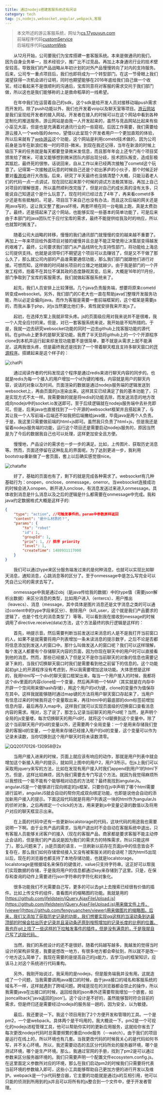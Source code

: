 ```yaml
---
title: 通过nodejs搭建客服系统还有闲谈
category: tech
tag: js,nodejs,websocket,angular,webpack,客服
---
```

 
> 本文所述的游云客服系统，网址为[cs.17youyun.com](http://cs.17youyun.com)<br>
> 前端程序代码[customService](https://github.com/naffan2014/customService)<br>
> 后端程序代码[customWeb](https://github.com/naffan2014/customWeb)

　　从12月开始，公司要我们为宝库搭建一套客服系统。本来是做通讯的我们，因为自身业务单一，技术经验少，推广比不过竞品，再加上本身通讯行业的技术壁垒较高，导致我们的产品战略从年初计划的对外产品慢慢转向了对内的支持服务。后来，公司专一重点项目后，我们也即将成为一个转型部门。在这一节骨眼上我们渴望获得一次机会进行证明，同时也期望能够在2016年底给我们自己做一个收官。经过看起来不是很顺利的沟通后，宝库同意将对客服的需求交托于我们部门做，所以这也是我们能够称的上是救命稻草的一线希望。

　　在年中我们在运营着自己的sdk，这个sdk是给开发人员对接移动端push需求而开发的。除了push功能以外，我们也开发着voip以及聊天室等项目。[游云网站](http://www.17youyun.com)是我们呈现给开发者的接入网站，开发者在接入的时候可以在这个网站中看到各种定制化的推送服务。游云网站是由我一人开发起来的，虽然与竞品网站比起来有些小巫见大巫，但是也是充满着对通讯行业的一些窥视。后因工作需要，我们需要给游云接入一个web版的demo，望借以此呈现个开发者用户一个更加直观的体验，所以后来就有了[web游云](http://web.17youyun.com)这个功能，这个网站是利用cometd技术做的，因为公司前身是当年在新浪红极一时的项目-微米。到现在我还记得，当年在新浪的时候上级压下来的任务就是每天都要登录微米发信息，而且那年年会上还专门有个项目奖颁发给了微米，可谁又能够想到微米团队内部出现分歧，技术团队叛变，造成彭极其尴尬，最终死的很惨。话说回来，自从工作以来已经两次接触了cometd这个玩意了。记得第一次接触这玩意的时候自己还是个初出茅庐的小伙子，那个时候正好要对[看游戏](http://kan.sina.com)进行大改版。后来，研究了半天最终也没搞清楚个大概，只能沿着老人们的代码一点一点调试，现在回忆起来那个时候的调试方法极其笨拙，再加上自己对项目的理解很差，所以虽然顺利改完版了，但是对自己的成长真的没有太多，只能说自己知道这个是什么玩意了。现在时间已经过去了4年了，再来看cometd多少还是有些抵触的。可是，项目压下来自己也没有办法，而且这次后端的网关还是用java写的，这让我又整了套java环境，两套环境在同一台电脑上跑，真是太费劲了。最终，还是搭起来了这个网站，也能够实现一些基本的简单功能了，可是后来由于本部门的java团队忙于应付宝库的需求，最终不能提供给我及时的响应，所以也就暂时搁浅了。

　　随着公司大战略的转移，慢慢的我们通讯部门就慢慢的变的越来越不重要了。再加上一年来项目给外面项目对接的缓慢并且总是不能正常使用让决策层变得越发的艰难了。最终，公司要求我们部门从产品线转化为支持性部门，将功能给上海总公司提供支持。也就是说领导们不期望这个项目可以去赚钱了，但是又不干做了那么久了，那么就公司内部的产品谁需要通信功能，那么我们部门就跟他们进行对接。可想而知，这样做的时间越长项目的立锥之地就越少。由于我是部门的一个开发工程师，抱着不在其位不谋其政的态度静观其变。后来，大概是16年的11月份，部门争取到了宝库的客服需求。我们就做起客服系统来了。

　　起先，我们人员安排上比较薄弱。几个java负责服务端，想要将原来cometd转变成websocket。另外，我们部门的C老大也一直在帮助java们整理开发服务功能，所以必定会偏向java。而作为客服是需要一套前端框架的，这个框架是需要js的，而我从事于php，对js当然要比他们多，索性就安排我来开发js了。

　　起初，在选择方案上我就非常头疼。js的页面级应用对我来说并不是很难，我一个人完全应付的来。但是，对已一套客服系统来说，我开始是不知所措的。于是，我就一边去研究websocket功能的同时一边去github上找客服功能的源代码。在github上更多的是聊天室功能，我费了半天劲将github上的一个个开源程序clone到本机并运行起来却发现功能要不是很简单，要不就是从需求上就不能满足。这两我很头疼，但是最终我还是找到了一个带着聊天框且支持多聊天窗口的[开源程序](https://github.com/xunull/socketio-chat)。搭建起来是这个样子的：

![chatPi](https://ooo.0o0.ooo/2017/01/25/58885a9ec28b4.png)

　　通过阅读作者的代码发现这个程序是通过redis来进行聊天内容的同步的。也就是redis为每一个接入的用户增加一个id为键的堆栈，内容就是用户的聊天内容，说话的对象以及时间。页面渲染的数据是通过nodejs服务端的逻辑发送到websocket上，再由页面的js渲染出来。这样其实已经满足了我的基本功能了，只是实现方式不太一样。我需要做的就是将redis的功能去除，而发送消息的地方改成向nodejs中的socket.io发送即可。至于后续逻辑就在nodejs服务端中去补充即可。但是，后来java也直接找到了一个开源的websocket框架并且搭起来了，与其让我一个人写前端+后端还不如我把后端撇给java做，毕竟java是两个人负责。于是，我这里只需要做前端的html+js即可。虽然我只负责了html+js，但是我还是留着nodejs服务端的功能，运行这个项目还是需要启动nodejs服务的，原因当然是为了今后的数据我自己也可以处理，这样更加安全且方便。

　　慢慢地，产品设计的需求也一步一步的满足。比如，上传图片、获取历史消息等。然而，页面还停留在这种乱乱的界面呢。为了达到更进一步，我利用bootstrap重新做了一套页面，套上以后确实感觉很nice。

![chatafte](https://ooo.0o0.ooo/2017/01/25/58885a9e24473.png)

　　好了，基础的页面也有了，剩下的就是完成各种需求了。websocket有几种基础行为：onopen，onclose，onmessage，onerror。当websocket连接成功的时候会进入onopen，断开进入onclose，有消息发送过来进入onmessage。具体收到消息是什么消息以及之后的逻辑是什么都需要在onmessage中完成。我和java约定数据格式大概是这样子的:


```json
{
    "type": "action", //可触发事件的，param中参数原样返回
    "content": "是什么材质的？",
    "params": {
        "to": "robot"
        "id": 1,
        "groupId": 1,
        "prio": 1, // 排序 priority
        "level": 1,
        "createTime": 1480931117000
    }
}
```
　　我们可以通过type来区分服务端发过来的是何种消息，也就可以实现比如聊天消息，通知消息，心跳消息等的区分了。至于onmessage中是怎么写完全可以凭自己公司的需求去写了。

<script async src="//jsfiddle.net/naffan/1jtdf5hk/embed/"></script>

　　onmessage中我是通过obj（是java传给我的数据）中的type值（需要json解析出数据）来区分消息的类型，比如用户进入（entercs）、用户推出（leavecs）、消息（message，其中具体是图片消息还是文字消息之类的可以通过content中的type字段来区分）、剔除用户（kill_user，这个就是我们产品要求的逻辑了，也是个性化的消息类型了）等等。可以看到我在接收到message的时候调用了directive.receive(data)方法，这个方法最终的执行逻辑是这样的：

<script async src="//jsfiddle.net/naffan/w1sdx95m/embed/"></script>

　　首先，响提示音。然后需要判断当前发送过来消息的人是不是我打开当前窗口的人，如果不是就需要将用户列表增加一条未读消息的提示数字，之后不论是否都将信息添加到发送人的窗口中。那什么叫做发送人的窗口呢？我们可以这样理解，每个发送人都要有个存储聊天内容的页面，因为你现在聊天中的用户时可以直接看到他的消息。然而，那些已经接入了但是又不是你当前聊天的对象的信息也需要记录下来的，当我们切换聊天窗口时我们是需要看到他之前留下的信息的。这个功能起初git上的开源程序没有考虑到，所以我需要增加这块功能。大体思想是这样的，我用html写一个div的聊天窗口框架出来，每当一个用户接入的时候，我都将这个div里面的内容clone给一个变量，然后再声明一个MAP（其实就是在内存中开辟一个空间用来做hash存储），用这个用户的id为键，clone的变量作为值保存在其中。这样我就能够随时通过map键的方法将用户聊天窗口存起来了，当用户有信息过来的时候我将这个变量取出来，再往html中的最底部的dom标签前增加信息内容，最后再存入map中。这样我们就可以实现页面级的切换窗口查看消息内容的需求。哦对，忘了说了，那怎么记录当前聊天的用户id呢？当然，是声明个全局的js变量喽，每次切换聊天的用户id时，就将这个id替换到这个变量中。除了这个当前聊天用户的id的变量以外，还需要两个全局变量：一个是用来存储我们登录的客服id的变量，一个是用来存储已经接入用户的id的变量，这个变量可以作为记录未读数，当你切换到这个用户聊天时将未读数清零。

![QQ20170126-130958@2x](https://ooo.0o0.ooo/2017/01/26/5889fac0d3001.png)

　　当用户接入进来的时候，页面上就应该有响应的动作，那就是用户列表中就会增加这个新接入用户的提示，就如同上图中的用户2，用户3所示。在js上我们可以采取用jquery来写的方法，比如在发现有用户接入时我们append到用户1的html下方。但是，这样比较麻烦，因为我们需要去专门写这个方法。就因为我觉得麻烦所以我想找一个能不能有个能够相对动态的方法呢？最终我找到angularJs。angularJS是一个能够进行双向绑定的js框架，只要你在js中声明了哪个html需要进行监听，angularJS就会自动的帮你完成双向绑定功能，也即是说他会自动的添加新用户接入的提示。下面这段代码就是将用户列表这一块的html作为angularJs的侦听对象，之后再绑定一个click的方法，用来更新js中变量记录的数值以及将用户对应的聊天框显示出来。

<script async src="//jsfiddle.net/naffan/w5bexygj/embed/"></script>

　　在上面的代码中还有一些更新localstorage的代码，这块代码的用途我也需要说明一下啊。由于业务产品的需求，当用户退出时不会自动在客服系统中退出，只有客服人员能够关闭客户的接入（现在的客服产品，商家都是要求客服不能主动停止会话的，但是我们的产品说是因为我们的需求方的特殊需求，所以只能这样了）。那么问题来了，js是页面的语言，一旦刷新以前存在页面js中的信息皆会不复存在，那么我们如何存储曾经接入又没有被客服关闭的会话呢？因为html5出现以后，现在的浏览器也都支持了本地存储功能，也就是localstorage。localstorage是根据域名来保存的键值对，value只支持字符串。这正好可以帮我们实现数据的存储，于是我将用户的信息都通过key来存储到了这里。只是，在保存和查询的动作上需要进行json字符串的字符化和对象化。

　　很多功能我们不光需要自己写，更多的可以去git上去搜索已经很有价值的插件。比如上传文件的组件，查看图片的缩略图的功能。我就是用的[https://github.com/jfeldstein/jQuery.AjaxFileUpload.js](https://github.com/jfeldstein/jQuery.AjaxFileUpload.js)用来做文件上传，[viewer](https://github.com/fengyuanchen/viewer)用来做图片的缩略图。后来，我们又添加了获取历史记录的功能，我们想要实现qq这样的当滚动条到达最顶部的时候会拉出历史记录并且滚动条还原到按照增加的记录长度的比例的位置。我也在git上找了一些这样的下拉触发事件的插件，但是没有满意的，于是我就自己写了这段代码。

<script async src="//jsfiddle.net/naffan/5xceoywu/embed/"></script>

　　当然，我们的系统设计的还不是很好。随着代码越写越多，我越发的觉得当时设计的架构非常差，我要是想改一地方，有很多地方都会牵扯到，所以就不是改一个地方这么简单了。我现在需要的是提高自己的js能力，去学习js的框架知识，应该马上对这个系统进行代码重构。

　　另外，我刚开始说过，我采用的是nodejs，但是服务端我并没有用。这就造成了一个问题，当我需要调用java接口的时候，由于java接口的域名和客服系统的域名不一样，这样就遇到了跨域问题。跨域是现在的浏览器都会禁止的操作，所以我需要java在出接口的时候，返回给我的json串外还需要帮我增加一个嵌套，如jsoncallback['java返回的json']。这个设计是不好的，虽然能够暂时符合目前的需求，但是终归还是需要经过nodejs的服务层一趟的，因为安全，以为敏捷。

　　最后，我还要说一下。我这个项目用到了2个方便开发和管理的工具。一个是pm2，一个是webpack。具体两个是干吗用的，我大概说一下。pm2是一个可视化的nodejs进程管理工具，他可以帮助你实时的更新应用服务，这就给你省去了每次更改nodejs代码时总需要频繁的重启node服务（--watch）。由于我们的项目是运行在线上的，所以环境也有几套。当我更改代码的时候我关心的是代码如何书写，并不关心环境。所以，我还需要动态的去区分代码所处的服务器环境，哪个是测试环境，哪个是生产环境。那么，我通过官网的手册，找到了pm2是可以通过参数来区分服务器环境的。我们只需要声明一个配置文件ecosystem.config.js。在这里面定义参数所对应的环境，那么在我们启动pm2的时候我们只需要将代表当前环境的参数输入即可，这些小工具能够帮助自己更加方便的进行开发以及维护。webpack是一个js代码整合器，它主要的功能就是通过js的互相引用，他可以只能的侦测到所用到的js并且可以将所有的js整合到一个文件中，便于开发者管理。




